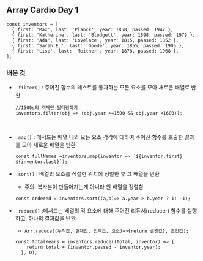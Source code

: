 ##  Array Cardio Day 1

  ```
  const inventors = [
    { first: 'Max', last: 'Planck', year: 1858, passed: 1947 },
    { first: 'Katherine', last: 'Blodgett', year: 1898, passed: 1979 },
    { first: 'Ada', last: 'Lovelace', year: 1815, passed: 1852 },
    { first: 'Sarah E.', last: 'Goode', year: 1855, passed: 1905 },
    { first: 'Lise', last: 'Meitner', year: 1878, passed: 1968 },
  ];
  ```
 ### 배운 것    
 + ```.filter()``` : 주어진 함수의 테스트를 통과하는 모든 요소를 모아 새로운 배열로 반환   
    ```
    //1500s의 객체만 필터링하기
    inventors.filter(obj => (obj.year >=1500 && obj.year <1600)); 
   ```
  <br/>   
  
  +  ```.map()``` : 메서드는 배열 내의 모든 요소 각각에 대하여 주어진 함수를 호출한 결과를 모아 새로운 배열을 반환   

      ```
      const fullNames =inventors.map(inventor => `${inventor.first} ${inventor.last}`);
     ```
+ ```.sort()``` : 배열의 요소를 적절한 위치에 정렬한 후 그 배열을 반환   
  + 주의! 복사본이 만들어지는게 아니라 원 배열을 정렬함
  ```
  const ordered = inventors.sort((a,b)=> a.year > b.year ? 1: -1);
  ```
+ ```.reduce()``` :메서드는 배열의 각 요소에 대해 주어진 리듀서(reducer) 함수를 실행하고, 하나의 결과값을 반환 
  + ```Arr.reduce((누적값, 현재값, 인덱스, 요소)=>{return 결괏값}, 초깃값);```

  ```
  const totalYears = inventors.reduce((total, inventor) => {
      return total + (inventor.passed - inventor.year);
    }, 0);
  ```


  
 
